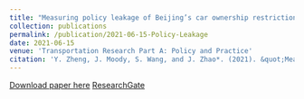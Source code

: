 ```yaml
---
title: "Measuring policy leakage of Beijing’s car ownership restriction"
collection: publications
permalink: /publication/2021-06-15-Policy-Leakage
date: 2021-06-15
venue: 'Transportation Research Part A: Policy and Practice'
citation: 'Y. Zheng, J. Moody, S. Wang, and J. Zhao*. (2021). &quot;Measuring policy leakage of Beijing’s car ownership restriction&quot; <i>Transportation Research Part A: Policy and Practice</i>. 148: 223-236.'
---
```


[Download paper here](https://www.sciencedirect.com/science/article/pii/S0965856421000641?casa_token=HLAqCVJ2zhsAAAAA:pka7LRaVNgq5Jz9r-X0D9yZSignbDbOyGjBD5Wm2MUPofdDFatOPrbhKkdoMIqs9IAt_mNPFpMk)
[ResearchGate](https://www.researchgate.net/profile/Jinhua-Zhao-3/publication/350591937_Measuring_policy_leakage_of_Beijing's_car_ownership_restriction/links/60677664299bf1252e244479/Measuring-policy-leakage-of-Beijings-car-ownership-restriction.pdf)
